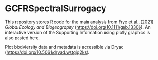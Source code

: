 # GCFRSpectralSurrogacy

This repository stores R code for the main analysis from Frye et al., (2021) _Global Ecology and Biogeography_ (https://doi.org/10.1111/geb.13306). An interactive version of the Supporting Information using plotly graphics is also posted here.

Plot biodviersity data and metadata is accessible via Dryad (https://doi.org/10.5061/dryad.wstqjq2ks).
